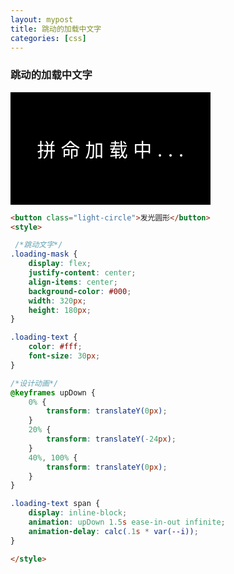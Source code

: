 ```yaml
---
layout: mypost
title: 跳动的加载中文字
categories: [css]
---
```



### 跳动的加载中文字

<div class="loading-mask">
    <div class="loading-text">
        <span style="--i:1">拼</span>
        <span style="--i:2">命</span>
        <span style="--i:3">加</span>
        <span style="--i:4">载</span>
        <span style="--i:5">中</span>
        <span style="--i:6">.</span>
        <span style="--i:7">.</span>
        <span style="--i:8">.</span>
    </div>
</div>

<style>
/*跳动文字*/
.loading-mask {
    display: flex;
    justify-content: center;
    align-items: center;
    background-color: #000;
    width: 320px;
    height: 180px;
}

.loading-text {
    color: #fff;
    font-size: 30px;
}

/*设计动画*/
@keyframes upDown {
    0% {
        transform: translateY(0px);
    }
    20% {
        transform: translateY(-24px);
    }
    40%, 100% {
        transform: translateY(0px);
    }
}

.loading-text span {
    display: inline-block;
    animation: upDown 1.5s ease-in-out infinite;
    animation-delay: calc(.1s * var(--i));
}
</style>

```html
<button class="light-circle">发光圆形</button>
<style>

 /*跳动文字*/
.loading-mask {
    display: flex;
    justify-content: center;
    align-items: center;
    background-color: #000;
    width: 320px;
    height: 180px;
}

.loading-text {
    color: #fff;
    font-size: 30px;
}

/*设计动画*/
@keyframes upDown {
    0% {
        transform: translateY(0px);
    }
    20% {
        transform: translateY(-24px);
    }
    40%, 100% {
        transform: translateY(0px);
    }
}

.loading-text span {
    display: inline-block;
    animation: upDown 1.5s ease-in-out infinite;
    animation-delay: calc(.1s * var(--i));
}

</style>
```
